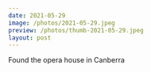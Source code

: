 ```yaml
---
date: 2021-05-29
image: /photos/2021-05-29.jpeg
preview: /photos/thumb-2021-05-29.jpeg
layout: post
---
```


Found the opera house in Canberra
